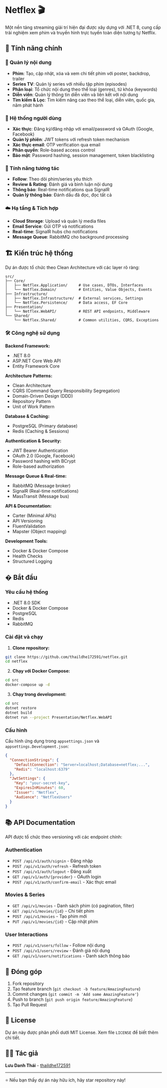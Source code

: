# Netflex 🎬

Một nền tảng streaming giải trí hiện đại được xây dựng với .NET 8, cung cấp trải nghiệm xem phim và truyền hình trực tuyến toàn diện tương tự Netflix.

## 🚀 Tính năng chính

### 🎥 Quản lý nội dung

- **Phim**: Tạo, cập nhật, xóa và xem chi tiết phim với poster, backdrop, trailer
- **Series TV**: Quản lý series với nhiều tập phim (episodes)
- **Phân loại**: Tổ chức nội dung theo thể loại (genres), từ khóa (keywords)
- **Diễn viên**: Quản lý thông tin diễn viên và liên kết với nội dung
- **Tìm kiếm & Lọc**: Tìm kiếm nâng cao theo thể loại, diễn viên, quốc gia, năm phát hành

### 👤 Hệ thống người dùng

- **Xác thực**: Đăng ký/đăng nhập với email/password và OAuth (Google, Facebook)
- **Quản lý phiên**: JWT tokens với refresh token mechanism
- **Xác thực email**: OTP verification qua email
- **Phân quyền**: Role-based access control
- **Bảo mật**: Password hashing, session management, token blacklisting

### 🔔 Tính năng tương tác

- **Follow**: Theo dõi phim/series yêu thích
- **Review & Rating**: Đánh giá và bình luận nội dung
- **Thông báo**: Real-time notifications qua SignalR
- **Quản lý thông báo**: Đánh dấu đã đọc, đọc tất cả

### ☁️ Hạ tầng & Tích hợp

- **Cloud Storage**: Upload và quản lý media files
- **Email Service**: Gửi OTP và notifications
- **Real-time**: SignalR hubs cho notifications
- **Message Queue**: RabbitMQ cho background processing

## 🏗️ Kiến trúc hệ thống

Dự án được tổ chức theo Clean Architecture với các layer rõ ràng:

```
src/
├── Core/
│   ├── Netflex.Application/     # Use cases, DTOs, Interfaces
│   └── Netflex.Domain/          # Entities, Value Objects, Events
├── Infrastructure/
│   ├── Netflex.Infrastructure/  # External services, Settings
│   └── Netflex.Persistence/     # Data access, EF Core
├── Presentation/
│   └── Netflex.WebAPI/          # REST API endpoints, Middleware
└── Shared/
    └── Netflex.Shared/          # Common utilities, CQRS, Exceptions
```

### 🛠️ Công nghệ sử dụng

**Backend Framework:**

- .NET 8.0
- ASP.NET Core Web API
- Entity Framework Core

**Architecture Patterns:**

- Clean Architecture
- CQRS (Command Query Responsibility Segregation)
- Domain-Driven Design (DDD)
- Repository Pattern
- Unit of Work Pattern

**Database & Caching:**

- PostgreSQL (Primary database)
- Redis (Caching & Sessions)

**Authentication & Security:**

- JWT Bearer Authentication
- OAuth 2.0 (Google, Facebook)
- Password hashing with BCrypt
- Role-based authorization

**Message Queue & Real-time:**

- RabbitMQ (Message broker)
- SignalR (Real-time notifications)
- MassTransit (Message bus)

**API & Documentation:**

- Carter (Minimal APIs)
- API Versioning
- FluentValidation
- Mapster (Object mapping)

**Development Tools:**

- Docker & Docker Compose
- Health Checks
- Structured Logging

## � Bắt đầu

### Yêu cầu hệ thống

- .NET 8.0 SDK
- Docker & Docker Compose
- PostgreSQL
- Redis
- RabbitMQ

### Cài đặt và chạy

1. **Clone repository:**

```bash
git clone https://github.com/thaildhe172591/netflex.git
cd netflex
```

2. **Chạy với Docker Compose:**

```bash
cd src
docker-compose up -d
```

3. **Chạy trong development:**

```bash
cd src
dotnet restore
dotnet build
dotnet run --project Presentation/Netflex.WebAPI
```

### Cấu hình

Cấu hình ứng dụng trong `appsettings.json` và `appsettings.Development.json`:

```json
{
  "ConnectionStrings": {
    "DefaultConnection": "Server=localhost;Database=netflex;...",
    "Redis": "localhost:6379"
  },
  "JwtSettings": {
    "Key": "your-secret-key",
    "ExpiresInMinutes": 60,
    "Issuer": "Netflex",
    "Audience": "NetflexUsers"
  }
}
```

## 📚 API Documentation

API được tổ chức theo versioning với các endpoint chính:

### Authentication

- `POST /api/v1/auth/signin` - Đăng nhập
- `POST /api/v1/auth/refresh` - Refresh token
- `POST /api/v1/auth/logout` - Đăng xuất
- `GET /api/v1/auth/{provider}` - OAuth login
- `POST /api/v1/auth/confirm-email` - Xác thực email

### Movies & Series

- `GET /api/v1/movies` - Danh sách phim (có pagination, filter)
- `GET /api/v1/movies/{id}` - Chi tiết phim
- `POST /api/v1/movies` - Tạo phim mới
- `PUT /api/v1/movies/{id}` - Cập nhật phim

### User Interactions

- `POST /api/v1/users/follow` - Follow nội dung
- `POST /api/v1/users/review` - Đánh giá nội dung
- `GET /api/v1/users/notifications` - Danh sách thông báo

## 🤝 Đóng góp

1. Fork repository
2. Tạo feature branch (`git checkout -b feature/AmazingFeature`)
3. Commit changes (`git commit -m 'Add some AmazingFeature'`)
4. Push to branch (`git push origin feature/AmazingFeature`)
5. Tạo Pull Request

## 📄 License

Dự án này được phân phối dưới MIT License. Xem file `LICENSE` để biết thêm chi tiết.

## 👨‍💻 Tác giả

**Lưu Danh Thái** - [thaildhe172591](https://github.com/thaildhe172591)

---

⭐ Nếu bạn thấy dự án này hữu ích, hãy star repository này!
